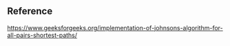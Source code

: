 ## Reference

https://www.geeksforgeeks.org/implementation-of-johnsons-algorithm-for-all-pairs-shortest-paths/
